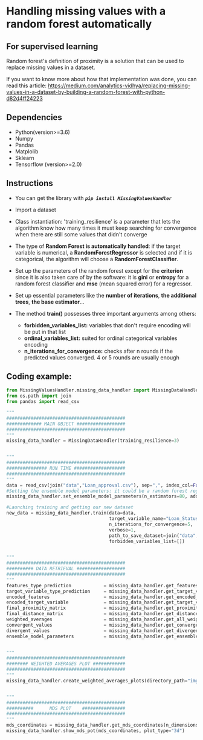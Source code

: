 # Handling missing values with a random forest automatically
## For supervised learning

Random forest's definition of proximity is a solution that can be used to replace missing values in a dataset.

If you want to know more about how that implementation was done, you can read this article: https://medium.com/analytics-vidhya/replacing-missing-values-in-a-dataset-by-building-a-random-forest-with-python-d82d4ff24223

## Dependencies
- Python(version>=3.6)
- Numpy
- Pandas
- Matplolib
- Sklearn
- Tensorflow (version>=2.0)

## Instructions

- You can get the library with ***```pip install MissingValuesHandler```***

- Import a dataset

- Class instantiation: 'training_resilience' is a parameter that lets the algorithm know how many times it must keep searching for convergence when there are still some values that didn't converge 

- The type of **Random Forest is automatically handled**: if the target variable is numerical, a **RandomForestRegressor** is selected and if it is categorical, the algorithm will choose a **RandomForestClassifier**.

- Set up the parameters of the random forest except for the **criterion** since it is also taken care of by the software: it is **gini** or **entropy** for a random forest classifier and **mse** (mean squared error) for a regressor. 
- Set up essential parameters like the **number of iterations**, **the additional trees**, **the base estimator**…
- The method **train()** possesses three important arguments among others:
     - **forbidden_variables_list:** variables that don't require encoding will be put in that list
     - **ordinal_variables_list:** suited for ordinal categorical variables encoding
     - **n_iterations_for_convergence:** checks after n rounds if the predicted values converged. 4 or 5 rounds are usually enough

## Coding example:
```python
from MissingValuesHandler.missing_data_handler import MissingDataHandler
from os.path import join
from pandas import read_csv

"""
############################################
############# MAIN OBJECT ##################
############################################
"""
missing_data_handler = MissingDataHandler(training_resilience=3)


"""
############################################
############### RUN TIME ###################
############################################
"""
data = read_csv(join("data","Loan_approval.csv"), sep=",", index_col=False)
#Setting the ensemble model parameters: it could be a random forest regressor or classifier
missing_data_handler.set_ensemble_model_parameters(n_estimators=80, additional_estimators=20)

#Launching training and getting our new dataset
new_data = missing_data_handler.train(data=data, 
                                      target_variable_name="Loan_Status",  
                                      n_iterations_for_convergence=5,
                                      verbose=1,
                                      path_to_save_dataset=join("data", "Loan_approval_no_nan.csv"),
                                      forbidden_variables_list=[])


"""
############################################
########## DATA RETRIEVAL ##################
############################################
"""
features_type_prediction            = missing_data_handler.get_features_type_predictions()
target_variable_type_prediction     = missing_data_handler.get_target_variable_type_prediction()
encoded_features                    = missing_data_handler.get_encoded_features()
encoded_target_variable             = missing_data_handler.get_target_variable_encoded()
final_proximity_matrix              = missing_data_handler.get_proximity_matrix()
final_distance_matrix               = missing_data_handler.get_distance_matrix()
weighted_averages                   = missing_data_handler.get_all_weighted_averages()
convergent_values                   = missing_data_handler.get_convergent_values()
divergent_values                    = missing_data_handler.get_divergent_values()
ensemble_model_parameters           = missing_data_handler.get_ensemble_model_parameters()


"""
############################################
######## WEIGHTED AVERAGES PLOT ############
############################################
"""
missing_data_handler.create_weighted_averages_plots(directory_path="img", both_graphs=1, verbose=0)


"""
############################################
##########      MDS PLOT    ################
############################################
"""
mds_coordinates = missing_data_handler.get_mds_coordinates(n_dimensions=3)
missing_data_handler.show_mds_pot(mds_coordinates, plot_type="3d")
